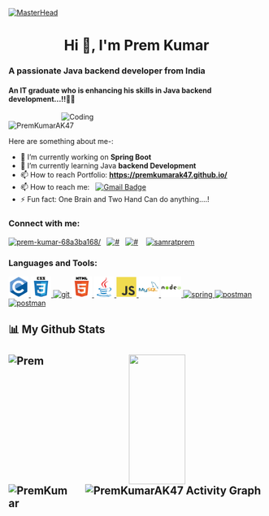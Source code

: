 [![MasterHead](https://t4.ftcdn.net/jpg/02/78/37/47/360_F_278374738_ypRn0utOVnebuhmpSrDiwkzFsdqEm0aa.jpg)](https://PremKumarAK47.io)
<h1 align="center">Hi 👋, I'm Prem Kumar</h1>
<h3 align="left">A passionate Java backend developer from India</h3>
<h4 align="left"> An IT graduate who is enhancing his skills in Java backend development...!!👨‍🎓</h4>
<img align="right" alt="Coding" width="400" src="https://qph.cf2.quoracdn.net/main-qimg-82b7314fe96c4a2d8f3088207a4afd8d">

<p align="left"> <img src="https://komarev.com/ghpvc/?username=PremKumarAK47&label=Profile%20views&color=0e75b6&style=flat" alt="PremKumarAK47" /> </p>

   

   Here are something about me-:

- 🔭 I’m currently working on **Spring Boot**
- 🌱 I’m currently learning Java **backend Development**
- 📫 How to reach Portfolio: **https://premkumarak47.github.io/**
- 📫 How to reach me: &nbsp;&nbsp;[![Gmail Badge](https://img.shields.io/badge/-Gmail-c14438?style=flat-square&logo=Gmail&logoColor=white&link=mailto:parasaghi@gmail.com)](mailto:premkumar147369@gmail.com)
- ⚡ Fun fact: One Brain and Two Hand Can do anything....! 

<h3 align="left">Connect with me:</h3>
<p align="left">
<a href="https://www.linkedin.com/in/prem-kumar-68a3ba168/" target="_blank"><img align="center" src="https://cdn.jsdelivr.net/npm/simple-icons@3.1.0/icons/linkedin.svg" alt="prem-kumar-68a3ba168/" height="25" width="25" /></a>&nbsp;&nbsp;
<a href="https://twitter.com/SamratPremAK47" target="_blank"><img align="center" src="https://cdn.jsdelivr.net/npm/simple-icons@3.0.1/icons/twitter.svg" alt="#" height="25" width="25" /></a>&nbsp;&nbsp;
<a href="https://dev.to/Prem Kumarbyte" target="_blank"><img align="center" src="https://cdn.jsdelivr.net/npm/simple-icons@3.0.1/icons/dev-dot-to.svg" alt="#" height="25" width="25" /></a> &nbsp;&nbsp;
<a href="https://www.instagram.com/samratprem/" target="_blank"><img align="center" src="https://cdn.jsdelivr.net/npm/simple-icons@3.0.1/icons/instagram.svg" alt="samratprem" height="25" width="25" /></a>&nbsp;&nbsp;
	
</p>

 
<h3 align="left">Languages and Tools:</h3>

<!-- 
 <a href="https://www.mysql.com/" target="_blank" rel="noreferrer"> <img src="https://raw.githubusercontent.com/devicons/devicon/master/icons/mysql/mysql-original-wordmark.svg" alt="mysql" width="40" height="40"/> </a> <a href="https://postman.com" target="_blank" rel="noreferrer"> <img src="https://www.vectorlogo.zone/logos/getpostman/getpostman-icon.svg" alt="postman" width="40" height="40"/> </a> <a href="https://spring.io/" target="_blank" rel="noreferrer"> <img src="https://www.vectorlogo.zone/logos/springio/springio-icon.svg" alt="spring" width="40" height="40"/> </a>
 <p align="left"> <a href="https://www.w3schools.com/css/" target="_blank" rel="noreferrer"> <img src="https://raw.githubusercontent.com/devicons/devicon/master/icons/css3/css3-original-wordmark.svg" alt="css3" width="40" height="40"/> </a> <a href="https://git-scm.com/" target="_blank" rel="noreferrer"> <img src="https://www.vectorlogo.zone/logos/git-scm/git-scm-icon.svg" alt="git" width="40" height="40"/> </a> <a href="https://www.w3.org/html/" target="_blank" rel="noreferrer"> <img src="https://raw.githubusercontent.com/devicons/devicon/master/icons/html5/html5-original-wordmark.svg" alt="html5" width="40" height="40"/> </a> 
<code><img width="40px" src="https://img.icons8.com/color/48/000000/css3.png" title="CSS"/></code>
<code><img width="40px" src="https://img.icons8.com/color/48/000000/html-5.png" title="HTML"/></code>
<code><img width="40px" src="https://img.icons8.com/color/48/000000/javascript--v1.png" title="Javascript"/></code>
<code><img width="40px" src="https://img.icons8.com/color/48/000000/amazon-web-services.png" title="AWS"/></code>
<code><img width="40px" src="https://img.icons8.com/ios/4x/00758f/mysql-logo.png" title="MySQL"/></code>
<code><img width="40px" src="https://img.icons8.com/dusk/64/000000/database-restore.png" title="Database"/></code>
<code><img width="40px" src="https://img.icons8.com/fluent/8x/github.png" title="GitHub"/></code>
<code><img width="40px" src="https://img.icons8.com/color/2x/git.png" title="Git"/></code> -->
	
	
	
	
<p align="left"> <a href="https://www.cprogramming.com/" target="_blank" rel="noreferrer"> <img src="https://raw.githubusercontent.com/devicons/devicon/master/icons/c/c-original.svg" alt="c" width="40" height="40"/> </a> <a href="https://www.w3schools.com/css/" target="_blank" rel="noreferrer"> <img src="https://raw.githubusercontent.com/devicons/devicon/master/icons/css3/css3-original-wordmark.svg" alt="css3" width="40" height="40"/> </a> <a href="https://git-scm.com/" target="_blank" rel="noreferrer"> <img src="https://www.vectorlogo.zone/logos/git-scm/git-scm-icon.svg" alt="git" width="40" height="40"/> </a> <a href="https://www.w3.org/html/" target="_blank" rel="noreferrer"> <img src="https://raw.githubusercontent.com/devicons/devicon/master/icons/html5/html5-original-wordmark.svg" alt="html5" width="40" height="40"/> </a> <a href="https://www.java.com" target="_blank" rel="noreferrer"> <img src="https://raw.githubusercontent.com/devicons/devicon/master/icons/java/java-original.svg" alt="java" width="40" height="40"/> </a> <a href="https://developer.mozilla.org/en-US/docs/Web/JavaScript" target="_blank" rel="noreferrer"> <img src="https://raw.githubusercontent.com/devicons/devicon/master/icons/javascript/javascript-original.svg" alt="javascript" width="40" height="40"/> </a> <a href="https://www.mysql.com/" target="_blank" rel="noreferrer"> <img src="https://raw.githubusercontent.com/devicons/devicon/master/icons/mysql/mysql-original-wordmark.svg" alt="mysql" width="40" height="40"/> </a> <a href="https://nodejs.org" target="_blank" rel="noreferrer"> <img src="https://raw.githubusercontent.com/devicons/devicon/master/icons/nodejs/nodejs-original-wordmark.svg" alt="nodejs" width="40" height="40"/> </a>
<a href="https://spring.io/" target="_blank" rel="noreferrer"> <img src="https://www.vectorlogo.zone/logos/springio/springio-icon.svg" alt="spring" width="40" height="40"/> </a></a> <a href="https://postman.com" target="_blank" rel="noreferrer"> <img src="https://www.vectorlogo.zone/logos/getpostman/getpostman-icon.svg" alt="postman" width="40" height="40"/> </a>
<a href="#" target="_blank" rel="noreferrer"> <img src="https://cdn.svgporn.com/logos/hibernate.svg" alt="postman" width="40" height="40"/> </a>
</p> 

<!-- <h3 align="left">Languages and Tools:</h3>
<p align="left"> <a href="https://www.w3schools.com/css/" target="_blank" rel="noreferrer"> <img src="https://raw.githubusercontent.com/devicons/devicon/master/icons/css3/css3-original-wordmark.svg" alt="css3" width="40" height="40"/> </a> <a href="https://www.w3.org/html/" target="_blank" rel="noreferrer"> <img src="https://raw.githubusercontent.com/devicons/devicon/master/icons/html5/html5-original-wordmark.svg" alt="html5" width="40" height="40"/> </a> <a href="https://www.java.com" target="_blank" rel="noreferrer"> <img src="https://raw.githubusercontent.com/devicons/devicon/master/icons/java/java-original.svg" alt="java" width="40" height="40"/> </a> <a href="https://developer.mozilla.org/en-US/docs/Web/JavaScript" target="_blank" rel="noreferrer"> <img src="https://raw.githubusercontent.com/devicons/devicon/master/icons/javascript/javascript-original.svg" alt="javascript" width="40" height="40"/> </a> <a href="https://www.mysql.com/" target="_blank" rel="noreferrer"> <img src="https://raw.githubusercontent.com/devicons/devicon/master/icons/mysql/mysql-original-wordmark.svg" alt="mysql" width="40" height="40"/> </a> <a href="https://spring.io/" target="_blank" rel="noreferrer"> <img src="https://www.vectorlogo.zone/logos/springio/springio-icon.svg" alt="spring" width="40" height="40"/> </a> </p>
 -->
<!-- <p><img align="left" src="https://github-readme-stats.vercel.app/api/top-langs?username=premkumarak47&show_icons=true&locale=en&layout=compact" alt="premkumarak47" /></p> -->

<!-- <br><br> -->
<!-- <br><br> -->
<!-- <br><br> -->
<!-- <br><br> -->
<h2 align="left">📊 My Github Stats<h2>
<div>
  <img align="left" src="https://github-readme-streak-stats.herokuapp.com/?user=PremKumarAK47&theme=radical" alt="Prem" height="250px" width="47%" />
  <img align="left" src="https://github-readme-stats.vercel.app/api?username=PremKumarAK47&show_icons=true&theme=radical" height="255px" width="47%"/>
<div>
  </br>
	
  
	
<div>
  <img align="left" src="https://github-readme-stats.vercel.app/api/top-langs/?username=PremKumarAK47&theme=radical&langs_count=8" alt="PremKumar" height="260px" width="25%" />
<!--   <img align="right" src="https://activity-graph.herokuapp.com/graph?username=PremKumarAK47&theme=gruvbox&hide_border=true&area=true" height="255px" width="70%"/> -->
<a href="https://github.com/PremKumarAK47"><img alt="PremKumarAK47 Activity Graph" align="right" src="https://github-readme-activity-graph.cyclic.app/graph?username=PremKumarAK47&bg_color=0D1117&color=5BCDEC&line=5BCDEC&point=FFFFFF&hide_border=true" height="255px" width="70%" /></a>
	
<div>
	

  
<!--  <img  src="https://raw.githubusercontent.com/Trilokia/Trilokia/379277808c61ef204768a61bbc5d25bc7798ccf1/bottom_header.svg" /> -->

<!-- ![Profile views](https://gpvc.arturio.dev/PremKumarAK47)   -->

<!-- ![](./profile-3d-contrib/profile-night-rainbow.svg) -->
  
<!-- <img src="https://developers.giphy.com/branch/master/static/api-c99e353f761d318322c853c03ebcf21b.gif" > -->
	
<!-- <img src="https://raw.githubusercontent.com/andreasbm/readme/master/assets/lines/colored.png"> -->

<!-- <img src="https://readme-typing-svg.herokuapp.com?font=Architects+Daughter&amp;color=ff0000&amp;size=20&amp;lines=Thanks!+For+Visiting+On+My+Profile!;See+You+Next-Time+Hope+u+like+its...👨🏻‍💻;" style="width: 100%;"> -->

<!-- <p align="center"><img  src="https://raw.githubusercontent.com/Trilokia/Trilokia/379277808c61ef204768a61bbc5d25bc7798ccf1/bottom_header.svg"></p> -->
	
